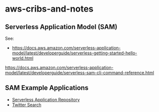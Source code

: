 # aws-cribs-and-notes

## Serverless Application Model (SAM)

See:
- https://docs.aws.amazon.com/serverless-application-model/latest/developerguide/serverless-getting-started-hello-world.html

https://docs.aws.amazon.com/serverless-application-model/latest/developerguide/serverless-sam-cli-command-reference.html

## SAM Example Applications

- [Serverless Application Repository](https://eu-west-1.console.aws.amazon.com/serverlessrepo/home?region=eu-west-1#/available-applications)
- [Twitter Search](https://serverlessrepo.aws.amazon.com/applications/arn:aws:serverlessrepo:us-east-1:077246666028:applications~aws-serverless-twitter-event-source)
